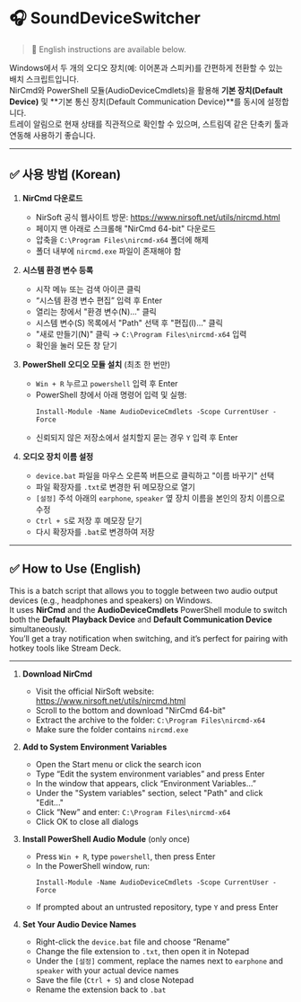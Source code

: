 # 🎧 SoundDeviceSwitcher

> 🔽 English instructions are available below.

Windows에서 두 개의 오디오 장치(예: 이어폰과 스피커)를 간편하게 전환할 수 있는 배치 스크립트입니다.  
NirCmd와 PowerShell 모듈(AudioDeviceCmdlets)을 활용해 **기본 장치(Default Device)** 및 **기본 통신 장치(Default Communication Device)**를 동시에 설정합니다.  
트레이 알림으로 현재 상태를 직관적으로 확인할 수 있으며, 스트림덱 같은 단축키 툴과 연동해 사용하기 좋습니다.

---

## ✅ 사용 방법 (Korean)

1. **NirCmd 다운로드**  
   - NirSoft 공식 웹사이트 방문: https://www.nirsoft.net/utils/nircmd.html  
   - 페이지 맨 아래로 스크롤해 "NirCmd 64-bit" 다운로드  
   - 압축을 `C:\Program Files\nircmd-x64` 폴더에 해제  
   - 폴더 내부에 `nircmd.exe` 파일이 존재해야 함  

2. **시스템 환경 변수 등록**  
   - 시작 메뉴 또는 검색 아이콘 클릭  
   - “시스템 환경 변수 편집” 입력 후 Enter  
   - 열리는 창에서 "환경 변수(N)..." 클릭  
   - 시스템 변수(S) 목록에서 "Path" 선택 후 "편집(I)..." 클릭  
   - "새로 만들기(N)" 클릭 → `C:\Program Files\nircmd-x64` 입력  
   - 확인을 눌러 모든 창 닫기  

3. **PowerShell 오디오 모듈 설치** (최초 한 번만)  
   - `Win + R` 누르고 `powershell` 입력 후 Enter  
   - PowerShell 창에서 아래 명령어 입력 및 실행:  
     ```
     Install-Module -Name AudioDeviceCmdlets -Scope CurrentUser -Force
     ```  
   - 신뢰되지 않은 저장소에서 설치할지 묻는 경우 `Y` 입력 후 Enter  

4. **오디오 장치 이름 설정**  
   - `device.bat` 파일을 마우스 오른쪽 버튼으로 클릭하고 "이름 바꾸기" 선택  
   - 파일 확장자를 `.txt`로 변경한 뒤 메모장으로 열기  
   - `[설정]` 주석 아래의 `earphone`, `speaker` 옆 장치 이름을 본인의 장치 이름으로 수정  
   - `Ctrl + S`로 저장 후 메모장 닫기  
   - 다시 확장자를 `.bat`로 변경하여 저장  

---

## ✅ How to Use (English)

This is a batch script that allows you to toggle between two audio output devices (e.g., headphones and speakers) on Windows.  
It uses **NirCmd** and the **AudioDeviceCmdlets** PowerShell module to switch both the **Default Playback Device** and **Default Communication Device** simultaneously.  
You’ll get a tray notification when switching, and it’s perfect for pairing with hotkey tools like Stream Deck.

---

1. **Download NirCmd**  
   - Visit the official NirSoft website: https://www.nirsoft.net/utils/nircmd.html  
   - Scroll to the bottom and download "NirCmd 64-bit"  
   - Extract the archive to the folder: `C:\Program Files\nircmd-x64`  
   - Make sure the folder contains `nircmd.exe`  

2. **Add to System Environment Variables**  
   - Open the Start menu or click the search icon  
   - Type “Edit the system environment variables” and press Enter  
   - In the window that appears, click “Environment Variables...”  
   - Under the "System variables" section, select "Path" and click "Edit..."  
   - Click “New” and enter: `C:\Program Files\nircmd-x64`  
   - Click OK to close all dialogs  

3. **Install PowerShell Audio Module** (only once)  
   - Press `Win + R`, type `powershell`, then press Enter  
   - In the PowerShell window, run:  
     ```
     Install-Module -Name AudioDeviceCmdlets -Scope CurrentUser -Force
     ```  
   - If prompted about an untrusted repository, type `Y` and press Enter  

4. **Set Your Audio Device Names**  
   - Right-click the `device.bat` file and choose “Rename”  
   - Change the file extension to `.txt`, then open it in Notepad  
   - Under the `[설정]` comment, replace the names next to `earphone` and `speaker` with your actual device names  
   - Save the file (`Ctrl + S`) and close Notepad  
   - Rename the extension back to `.bat`
